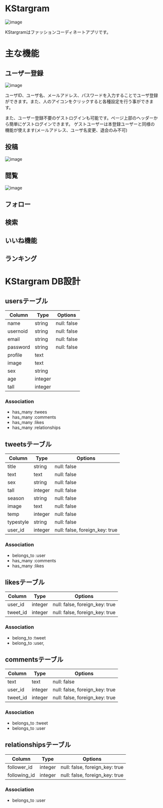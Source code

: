 # KStargram
![image](https://user-images.githubusercontent.com/60535810/83911138-be757580-a7a6-11ea-8b19-ffd24be8137e.png)

KStargramはファッションコーディネートアプリです。

# 主な機能
## ユーザー登録
![image](https://user-images.githubusercontent.com/60535810/83911458-42c7f880-a7a7-11ea-937b-ba744d524e9e.png)

ユーザID、ユーザ名、メールアドレス、パスワードを入力することでユーザ登録ができます。また、人のアイコンをクリックすると各種設定を行う事ができます。

また、ユーザー登録不要のゲストログインも可能です。ページ上部のヘッダーから簡単にゲストログインできます。 ゲストユーザーは本登録ユーザーと同様の機能が使えます(メールアドレス、ユーザ名変更、退会のみ不可)





## 投稿

![image](https://user-images.githubusercontent.com/60535810/83911812-e6190d80-a7a7-11ea-8bde-17686f033d46.png)


## 閲覧

![image](https://user-images.githubusercontent.com/60535810/83933699-d7514b80-a7e5-11ea-8649-ba3ff2a74f61.png)

## フォロー
## 検索
## いいね機能
## ランキング

# KStargram DB設計
## usersテーブル
|Column|Type|Options|
|------|----|-------|
|name|string|null: false|
|usernoid|string|null: false|
|email|string|null: false|
|password|string|null: false|
|profile|text||
|image|text||
|sex|string||
|age|integer||
|tall|integer||

### Association
- has_many :twees
- has_many :comments
- has_many :likes
- has_many :relationships

## tweetsテーブル
|Column|Type|Options|
|------|----|-------|
|title|string|null: false|
|text|text|null: false|
|sex|string|null: false|
|tall|integer|null: false|
|season|string|null: false|
|image|text|null: false|
|temp|integer|null: false|
|typestyle|string|null: false|
|user_id|integer|null: false, foreign_key: true|
### Association
- belongs_to :user
- has_many :comments
- has_many :likes

## likesテーブル
|Column|Type|Options|
|------|----|-------|
|user_id|integer|null: false, foreign_key: true|
|tweet_id|integer|null: false, foreign_key: true|
### Association
- belong_to :tweet
- belong_to :user,  

## commentsテーブル
|Column|Type|Options|
|------|----|-------|
|text|text|null: false|
|user_id|integer|null: false, foreign_key: true|
|tweet_id|integer|null: false, foreign_key: true|
### Association
- belongs_to :tweet
- belongs_to :user

## relationshipsテーブル
|Column|Type|Options|
|------|----|-------|
|follower_id|integer|null: false, foreign_key: true|
|following_id|integer|null: false, foreign_key: true|
### Association
- belongs_to :user
